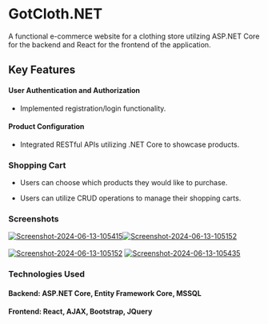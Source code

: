
# GotCloth.NET

A functional e-commerce website for a clothing store utilzing ASP.NET Core for the backend and React for the frontend of the application.

## Key Features

#### User Authentication and Authorization
- Implemented registration/login functionality.

#### Product Configuration
- Integrated RESTful APIs utilizing .NET Core to showcase products.

### Shopping Cart
- Users can choose which products they would like to purchase.

- Users can utilize CRUD operations to manage their shopping carts.

### Screenshots

<a href='https://postimg.cc/bSdZ5qFh' target='_blank'><img src='https://i.postimg.cc/bSdZ5qFh/Screenshot-2024-06-13-105415.png' border='0' alt='Screenshot-2024-06-13-105415'/></a><a href='https://postimages.org/' target='_blank'><img src='https://i.postimg.cc/QCfkfCHv/Screenshot-2024-06-13-105152.png' border='0' alt='Screenshot-2024-06-13-105152'/></a><br /><a href='https://postimages.org/'></a><br />
<a href='https://postimg.cc/0KJwQ8GC' target='_blank'><img src='https://i.postimg.cc/0KJwQ8GC/Screenshot-2024-06-13-105152.png' border='0' alt='Screenshot-2024-06-13-105152'/></a>
<a href='https://postimg.cc/rKXJrbdp' target='_blank'><img src='https://i.postimg.cc/rKXJrbdp/Screenshot-2024-06-13-105435.png' border='0' alt='Screenshot-2024-06-13-105435'/></a>


### Technologies Used
#### Backend: ASP.NET Core, Entity Framework Core, MSSQL

#### Frontend: React, AJAX, Bootstrap, JQuery 